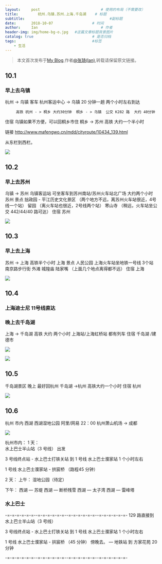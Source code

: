 ```yaml
---
layout:     post             				# 使用的布局（不需要改）
title:         杭州.乌镇.苏州.上海.千岛湖    # 标题 
subtitle:   					  				#副标题
date:		2018-10-07 					# 时间
author:     Ian                  			# 作者
header-img: img/home-bg-o.jpg	#这篇文章标题背景图片
catalog: true                        	# 是否归档
tags:                              		#标签
    - 生活
---
```


> 本文首次发布于[My Blog](http://uniquezhangqi.top),作者[@张琦(Ian)](http://uniquezhangqi.top/about/),转载请保留原文链接。



## 10.1
### 早上去乌镇
杭州 -> 乌镇  客车 杭州客运中心 -> 乌镇  20 分钟一趟 两个小时左右到达

	     高铁 杭州 - > 桐乡 大约30分钟  桐乡 - > 乌镇  公交 K282 路  大约 40分钟 

住宿  乌镇如果不方便，可以回桐乡市住  桐乡 -> 苏州 高铁 大约一个半小时


链接 http://www.mafengwo.cn/mdd/cityroute/10434_139.html

从东栏到西栏。

![](https://tva1.sinaimg.cn/large/007S8ZIlgy1gh16pfqcynj31900u0n3r.jpg)


## 10.2
### 早上去苏州
乌镇 -> 苏州  乌镇客运站 可坐客车到苏州南站/苏州火车站北广场 大约两个小时
苏州 景点 
拙政园 - 平江历史文化景区 （两个地方不远，离苏州火车站很近，4号线一个站）
留园 （离火车站也很近，2号线两个站）
寒山寺 （稍远，火车站坐公交 442/44/40 路可达）
住宿 苏州

![](https://tva1.sinaimg.cn/large/007S8ZIlgy1gh16p1terxj31900u0418.jpg)



## 10.3
### 早上去上海
苏州 -> 上海  高铁半个小时 
上海 景点
人民公园  上海火车站坐地铁一号线 3个站
南京路步行街
外滩 
城隍庙 
陆家嘴 
（上面几个地点离得都不远）
住宿 上海

![](https://tva1.sinaimg.cn/large/007S8ZIlgy1gh16o713m9j304g03ca9z.jpg)


## 10.4 
### 上海迪士尼  11号线直达
### 晚上去千岛湖
上海 -> 千岛湖  高铁 大约 两个小时 上海站/上海虹桥站 都有列车
住宿 千岛湖 /建德市

![](https://tva1.sinaimg.cn/large/007S8ZIlgy1gh16otxnzkj304g03ca9y.jpg)

![](https://tva1.sinaimg.cn/large/007S8ZIlgy1gh16nu8xufj304g03cweb.jpg)

## 10.5

千岛湖景区
晚上  最好回杭州
千岛湖 ->杭州  高铁大约一个小时
住宿 杭州

![](https://tva1.sinaimg.cn/large/007S8ZIlgy1gh16niwlh1j31900u0773.jpg)



## 10.6 
杭州 市内 
西湖 
西湖湿地公园
阿里/网易 
22：00  杭州萧山机场 -> 成都



![](https://tva1.sinaimg.cn/large/007S8ZIlgy1gh16pt33ojj31900u0406.jpg)

杭州市内：
1 天：    
水上巴士半山站（3 号线） 出发

3 号线终点站 - 水上巴士打铁关站   到 1 号线 水上巴士濮家站   1 个小时左右

1 号线 水上巴士濮家站 - 拱宸桥 （路程45 分钟）

2 天：
上午：
湿地公园（待定）

下午：
西湖 — 苏堤
西湖 — 断桥残雪
西湖  —   太子湾
西湖  —   雷峰塔

### 水上巴士
-=-=-=-=-=-=--=-=-=-=-=-=--=-=-=-=-=-=--=-=-=-=-=-=-
129 路直接到  水上巴士半山站（3 号线） 

3 号线终点站 - 水上巴士打铁关站   到 1 号线 水上巴士濮家站   1 个小时左右

1 号线 水上巴士濮家站 - 拱宸桥 （45 分钟） 傍晚去。   —  地铁站 到 方家花苑 20 分钟    

-=-=-=-=-=-=--=-=-=-=-=-=--=-=-=-=-=-=--=-=-=-=-=-=-











